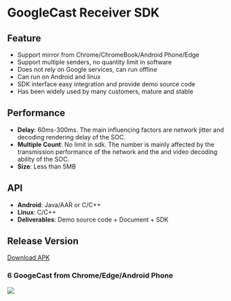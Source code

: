 # GoogleCast Receiver SDK

## Feature

* Support mirror from Chrome/ChromeBook/Android Phone/Edge       
* Support multiple senders, no quantity limit in software  
* Does not rely on Google services, can run offline    
* Can run on Android and linux  
* SDK interface easy integration and provide demo source code  
* Has been widely used by many customers, mature and stable              

## Performance  

* **Delay**: 60ms-300ms. The main influencing factors are network jitter and decoding rendering delay of the SOC.    
* **Multiple Count**: No limit in sdk. The number  is mainly affected by the transmission performance of the network and the and video decoding ability of the SOC.
* **Size**: Less than 5MB         

## API       

* **Android**: Java/AAR or C/C++                
* **Linux**: C/C++  
* **Deliverables**: Demo source code + Document + SDK            

## Release Version

[Download APK](https://github.com/WirelessPresentation/WirelessDisplay/releases/download/latest/BJCastTV.apk)

### 6 GoogeCast from Chrome/Edge/Android Phone   
![](https://github.com/WirelessPresentation/WirelessDisplay-SDK/blob/main/zimg/googlecast-6.jpg)


